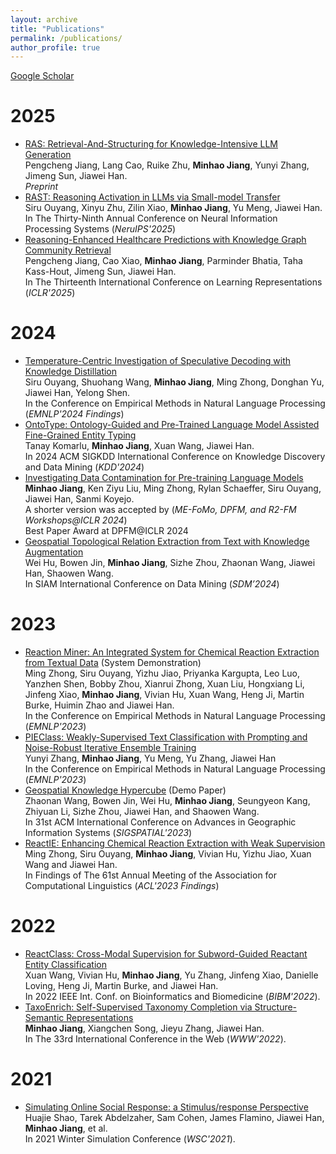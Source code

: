 ```yaml
---
layout: archive
title: "Publications"
permalink: /publications/
author_profile: true
---
```

[Google Scholar](https://scholar.google.com/citations?hl=en&view_op=list_works&authuser=1&gmla=AJsN-F4ncr6IwI5KoJbOBk1XKphtF7puaBPmcg-6M1Ik8VjaNl9Bg8uk4T_hONUaN_lEWGAjFfFwZkUA7sAmWOD_iy-YcyAzow&user=Qzm-cLIAAAAJ)
# 2025

* [RAS: Retrieval-And-Structuring for Knowledge-Intensive LLM Generation](https://arxiv.org/abs/2502.10996)\
Pengcheng Jiang, Lang Cao, Ruike Zhu, **Minhao Jiang**, Yunyi Zhang, Jimeng Sun, Jiawei Han. \
*Preprint*
* [RAST: Reasoning Activation in LLMs via Small-model Transfer](https://arxiv.org/abs/2506.15710)\
Siru Ouyang, Xinyu Zhu, Zilin Xiao, **Minhao Jiang**, Yu Meng, Jiawei Han. \
In The Thirty-Ninth Annual Conference on Neural Information Processing Systems (*NeruIPS'2025*)
* [Reasoning-Enhanced Healthcare Predictions with Knowledge Graph Community Retrieval](https://arxiv.org/abs/2410.04585)\
Pengcheng Jiang, Cao Xiao, **Minhao Jiang**, Parminder Bhatia, Taha Kass-Hout, Jimeng Sun, Jiawei Han. \
In The Thirteenth International Conference on Learning Representations (*ICLR'2025*)

# 2024

* [Temperature-Centric Investigation of Speculative Decoding with Knowledge Distillation](https://arxiv.org/abs/2410.10141)\
Siru Ouyang, Shuohang Wang, **Minhao Jiang**, Ming Zhong, Donghan Yu, Jiawei Han, Yelong Shen.\
In the Conference on Empirical Methods in Natural Language Processing (*EMNLP'2024 Findings*)
* [OntoType: Ontology-Guided and Pre-Trained Language Model Assisted Fine-Grained Entity Typing](https://arxiv.org/abs/2305.12307)\
Tanay Komarlu, **Minhao Jiang**, Xuan Wang, Jiawei Han.\
In 2024 ACM SIGKDD International Conference on Knowledge Discovery and Data Mining (*KDD'2024*)
* [Investigating Data Contamination for Pre-training Language Models](https://arxiv.org/abs/2401.06059)\
**Minhao Jiang**, Ken Ziyu Liu, Ming Zhong, Rylan Schaeffer, Siru Ouyang, Jiawei Han, Sanmi Koyejo.\
A shorter version was accepted by (*ME-FoMo, DPFM, and R2-FM Workshops@ICLR 2024*)\
Best Paper Award at DPFM@ICLR 2024
* [Geospatial Topological Relation Extraction from Text with Knowledge Augmentation]()\
Wei Hu, Bowen Jin, **Minhao Jiang**, Sizhe Zhou, Zhaonan Wang, Jiawei Han, Shaowen Wang.\
In SIAM International Conference on Data Mining (*SDM’2024*)

# 2023

* [Reaction Miner: An Integrated System for Chemical Reaction Extraction from Textual Data](https://aclanthology.org/2023.emnlp-demo.36/) (System Demonstration)\
Ming Zhong, Siru Ouyang, Yizhu Jiao, Priyanka Kargupta, Leo Luo, Yanzhen Shen, Bobby Zhou, Xianrui Zhong, Xuan Liu, Hongxiang Li, Jinfeng Xiao, **Minhao Jiang**, Vivian Hu, Xuan Wang, Heng Ji, Martin Burke, Huimin Zhao and Jiawei Han.\
In the Conference on Empirical Methods in Natural Language Processing (*EMNLP'2023*)
* [PIEClass: Weakly-Supervised Text Classification with Prompting and Noise-Robust Iterative Ensemble Training](https://arxiv.org/abs/2305.13723) \
Yunyi Zhang, **Minhao Jiang**, Yu Meng, Yu Zhang, Jiawei Han\
In the Conference on Empirical Methods in Natural Language Processing (*EMNLP'2023*)
* [Geospatial Knowledge Hypercube]() (Demo Paper)\
Zhaonan Wang, Bowen Jin, Wei Hu, **Minhao Jiang**, Seungyeon Kang, Zhiyuan Li, Sizhe Zhou, Jiawei Han, and Shaowen Wang.\
In 31st ACM International Conference on Advances in Geographic Information Systems (*SIGSPATIAL'2023*)
* [ReactIE: Enhancing Chemical Reaction Extraction with Weak Supervision](https://arxiv.org/abs/2307.01448)\
Ming Zhong, Siru Ouyang, **Minhao Jiang**, Vivian Hu, Yizhu Jiao, Xuan Wang and Jiawei Han.\
In Findings of The 61st Annual Meeting of the Association for Computational Linguistics (*ACL'2023 Findings*)

# 2022

* [ReactClass: Cross-Modal Supervision for Subword-Guided Reactant Entity Classification](https://ieeexplore.ieee.org/document/9995489)\
Xuan Wang, Vivian Hu, **Minhao Jiang**, Yu Zhang, Jinfeng Xiao, Danielle Loving, Heng Ji, Martin Burke, and Jiawei Han.\
In 2022 IEEE Int. Conf. on Bioinformatics and Biomedicine (*BIBM'2022*).
* [TaxoEnrich: Self-Supervised Taxonomy Completion via Structure-Semantic Representations](https://arxiv.org/abs/2202.04887)\
**Minhao Jiang**, Xiangchen Song, Jieyu Zhang, Jiawei Han.\
In The 33rd International Conference in the Web (*WWW'2022*).

# 2021

* [Simulating Online Social Response: a Stimulus/response Perspective](https://www.cs.rpi.edu/~szymansk/papers/WSC_SocialSystems-4.13.pdf)\
Huajie Shao, Tarek Abdelzaher, Sam Cohen, James Flamino, Jiawei Han, **Minhao Jiang**, et al.\
In 2021 Winter Simulation Conference (*WSC'2021*).
